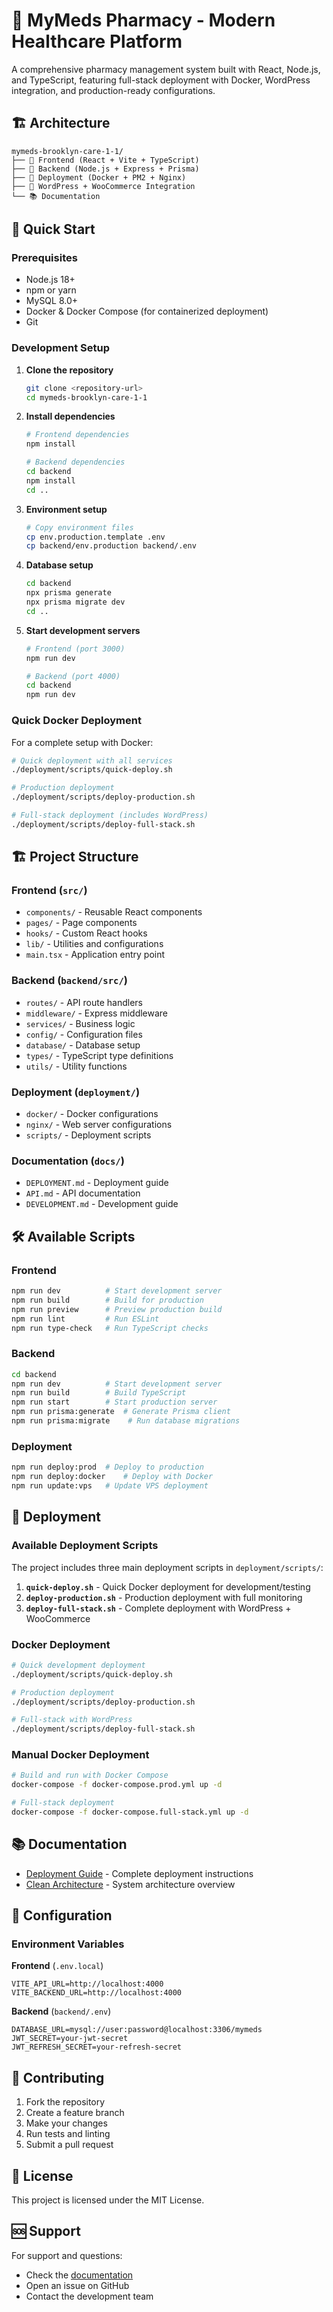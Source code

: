 # 🏥 MyMeds Pharmacy - Modern Healthcare Platform

A comprehensive pharmacy management system built with React, Node.js, and TypeScript, featuring full-stack deployment with Docker, WordPress integration, and production-ready configurations.

## 🏗️ Architecture

```
mymeds-brooklyn-care-1-1/
├── 📱 Frontend (React + Vite + TypeScript)
├── 🔧 Backend (Node.js + Express + Prisma)
├── 🚀 Deployment (Docker + PM2 + Nginx)
├── 📝 WordPress + WooCommerce Integration
└── 📚 Documentation
```

## 🚀 Quick Start

### Prerequisites
- Node.js 18+ 
- npm or yarn
- MySQL 8.0+
- Docker & Docker Compose (for containerized deployment)
- Git

### Development Setup

1. **Clone the repository**
   ```bash
   git clone <repository-url>
   cd mymeds-brooklyn-care-1-1
   ```

2. **Install dependencies**
   ```bash
   # Frontend dependencies
   npm install
   
   # Backend dependencies
   cd backend
   npm install
   cd ..
   ```

3. **Environment setup**
   ```bash
   # Copy environment files
   cp env.production.template .env
   cp backend/env.production backend/.env
   ```

4. **Database setup**
   ```bash
   cd backend
   npx prisma generate
   npx prisma migrate dev
   cd ..
   ```

5. **Start development servers**
   ```bash
   # Frontend (port 3000)
   npm run dev
   
   # Backend (port 4000)
   cd backend
   npm run dev
   ```

### Quick Docker Deployment

For a complete setup with Docker:

```bash
# Quick deployment with all services
./deployment/scripts/quick-deploy.sh

# Production deployment
./deployment/scripts/deploy-production.sh

# Full-stack deployment (includes WordPress)
./deployment/scripts/deploy-full-stack.sh
```

## 🏗️ Project Structure

### Frontend (`src/`)
- `components/` - Reusable React components
- `pages/` - Page components
- `hooks/` - Custom React hooks
- `lib/` - Utilities and configurations
- `main.tsx` - Application entry point

### Backend (`backend/src/`)
- `routes/` - API route handlers
- `middleware/` - Express middleware
- `services/` - Business logic
- `config/` - Configuration files
- `database/` - Database setup
- `types/` - TypeScript type definitions
- `utils/` - Utility functions

### Deployment (`deployment/`)
- `docker/` - Docker configurations
- `nginx/` - Web server configurations
- `scripts/` - Deployment scripts

### Documentation (`docs/`)
- `DEPLOYMENT.md` - Deployment guide
- `API.md` - API documentation
- `DEVELOPMENT.md` - Development guide

## 🛠️ Available Scripts

### Frontend
```bash
npm run dev          # Start development server
npm run build        # Build for production
npm run preview      # Preview production build
npm run lint         # Run ESLint
npm run type-check   # Run TypeScript checks
```

### Backend
```bash
cd backend
npm run dev          # Start development server
npm run build        # Build TypeScript
npm run start        # Start production server
npm run prisma:generate  # Generate Prisma client
npm run prisma:migrate    # Run database migrations
```

### Deployment
```bash
npm run deploy:prod  # Deploy to production
npm run deploy:docker    # Deploy with Docker
npm run update:vps   # Update VPS deployment
```

## 🚀 Deployment

### Available Deployment Scripts

The project includes three main deployment scripts in `deployment/scripts/`:

1. **`quick-deploy.sh`** - Quick Docker deployment for development/testing
2. **`deploy-production.sh`** - Production deployment with full monitoring
3. **`deploy-full-stack.sh`** - Complete deployment with WordPress + WooCommerce

### Docker Deployment
```bash
# Quick development deployment
./deployment/scripts/quick-deploy.sh

# Production deployment
./deployment/scripts/deploy-production.sh

# Full-stack with WordPress
./deployment/scripts/deploy-full-stack.sh
```

### Manual Docker Deployment
```bash
# Build and run with Docker Compose
docker-compose -f docker-compose.prod.yml up -d

# Full-stack deployment
docker-compose -f docker-compose.full-stack.yml up -d
```

## 📚 Documentation

- [Deployment Guide](docs/DEPLOYMENT.md) - Complete deployment instructions
- [Clean Architecture](docs/CLEAN_ARCHITECTURE.md) - System architecture overview

## 🔧 Configuration

### Environment Variables

**Frontend** (`.env.local`)
```env
VITE_API_URL=http://localhost:4000
VITE_BACKEND_URL=http://localhost:4000
```

**Backend** (`backend/.env`)
```env
DATABASE_URL=mysql://user:password@localhost:3306/mymeds
JWT_SECRET=your-jwt-secret
JWT_REFRESH_SECRET=your-refresh-secret
```

## 🤝 Contributing

1. Fork the repository
2. Create a feature branch
3. Make your changes
4. Run tests and linting
5. Submit a pull request

## 📄 License

This project is licensed under the MIT License.

## 🆘 Support

For support and questions:
- Check the [documentation](docs/)
- Open an issue on GitHub
- Contact the development team
